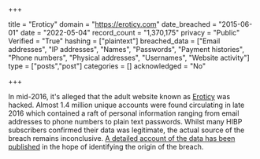 +++

title = "Eroticy"
domain = "https://eroticy.com"
date_breached = "2015-06-01"
date = "2022-05-04"
record_count = "1,370,175"
privacy = "Public"
Verified = "True"
hashing = ["plaintext"]
breached_data = ["Email addresses", "IP addresses", "Names", "Passwords", "Payment histories", "Phone numbers", "Physical addresses", "Usernames", "Website activity"]
type = ["posts","post"]
categories = []
acknowledged = "No"


+++


In mid-2016, it's alleged that the adult website known as <a href="http://eroticy.com" target="_blank" rel="noopener">Eroticy</a> was hacked. Almost 1.4 million unique accounts were found circulating in late 2016 which contained a raft of personal information ranging from email addresses to phone numbers to plain text passwords. Whilst many HIBP subscribers confirmed their data was legitimate, the actual source of the breach remains inconclusive. <a href="https://www.troyhunt.com/a-data-breach-investigation-blow-by-blow" target="_blank" rel="noopener">A detailed account of the data has been published</a> in the hope of identifying the origin of the breach.

